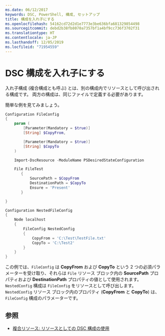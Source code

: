 ```yaml
---
ms.date: 06/12/2017
keywords: DSC, PowerShell, 構成, セットアップ
title: 構成を入れ子にする
ms.openlocfilehash: 54162cd72d2d1e7773e3be636bfa681329854498
ms.sourcegitcommit: debd2b38fb8070a7357bf1a4bf9cc736f3702f31
ms.translationtype: HT
ms.contentlocale: ja-JP
ms.lasthandoff: 12/05/2019
ms.locfileid: "71954559"
---
```

# <a name="nesting-dsc-configurations"></a>DSC 構成を入れ子にする

入れ子構成 (複合構成とも呼ぶ) とは、別の構成内でリソースとして呼び出される構成です。
両方の構成は、同じファイルで定義する必要があります。

簡単な例を見てみましょう。

```powershell
Configuration FileConfig
{
    param (
        [Parameter(Mandatory = $true)]
        [String] $CopyFrom,

        [Parameter(Mandatory = $true)]
        [String] $CopyTo
    )

    Import-DscResource -ModuleName PSDesiredStateConfiguration

    File FileTest
       {
           SourcePath = $CopyFrom
           DestinationPath = $CopyTo
           Ensure = 'Present'
       }

}

Configuration NestedFileConfig
{
    Node localhost
    {
        FileConfig NestedConfig
        {
            CopyFrom = 'C:\Test\TestFile.txt'
            CopyTo = 'C:\Test2'
        }
    }
}
```

この例では、`FileConfig` は **CopyFrom** および **CopyTo** という 2 つの必須パラメーターを受け取り、それらは `File` リソース ブロック内の **SourcePath** プロパティおよび **DestinationPath** プロパティの値として使用されます。
`NestedConfig` 構成は `FileConfig` をリソースとして呼び出します。
`NestedConfig` リソース ブロック内のプロパティ (**CopyFrom** と **CopyTo**) は、`FileConfig` 構成のパラメーターです。

## <a name="see-also"></a>参照

- [複合リソース: リソースとしての DSC 構成の使用](../resources/authoringResourceComposite.md)